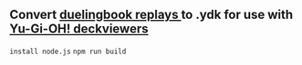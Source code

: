 ## Convert [duelingbook replays ](https://www.duelingbook.com/replay?id=)to .ydk for use with [Yu-Gi-OH! deckviewers](https://decks.ygoresources.com/)

```install node.js```
```npm run build``` 
